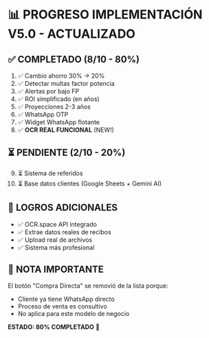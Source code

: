 # 📊 PROGRESO IMPLEMENTACIÓN V5.0 - ACTUALIZADO

## ✅ COMPLETADO (8/10 - 80%)
1. ✅ Cambio ahorro 30% → 20%
2. ✅ Detectar multas factor potencia
3. ✅ Alertas por bajo FP
4. ✅ ROI simplificado (en años)
5. ✅ Proyecciones 2-3 años
6. ✅ WhatsApp OTP
7. ✅ Widget WhatsApp flotante
8. ✅ **OCR REAL FUNCIONAL** (NEW!)

## ⏳ PENDIENTE (2/10 - 20%)
9. ⏳ Sistema de referidos
10. ⏳ Base datos clientes (Google Sheets + Gemini AI)

## 🎯 LOGROS ADICIONALES
- ✅ OCR.space API integrado
- ✅ Extrae datos reales de recibos
- ✅ Upload real de archivos
- ✅ Sistema más profesional

## 📝 NOTA IMPORTANTE
El botón "Compra Directa" se removió de la lista porque:
- Cliente ya tiene WhatsApp directo
- Proceso de venta es consultivo
- No aplica para este modelo de negocio

**ESTADO: 80% COMPLETADO** 🚀
